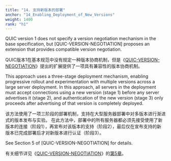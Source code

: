 ```yaml
---
title: "14. 支持新版本的部署"
anchor: "14_Enabling_Deployment_of_New_Versions"
weight: 1400
rank: "h1"
---
```


QUIC version 1 does not specify a version negotiation mechanism in the base specification, but [QUIC-VERSION-NEGOTIATION] proposes an extension that provides compatible version negotiation.

QUIC版本1在基本规范中没有规定一种版本协商机制，但是《[QUIC-VERSION-NEGOTIATION](https://datatracker.ietf.org/doc/html/draft-ietf-quic-version-negotiation-10)》提出的扩展提供了一项具有兼容性的版本协商机制。

This approach uses a three-stage deployment mechanism, enabling progressive rollout and experimentation with multiple versions across a large server deployment. In this approach, all servers in the deployment must accept connections using a new version (stage 1) before any server advertises it (stage 2), and authentication of the new version (stage 3) only proceeds after advertising of that version is completely deployed.

该方法使用了一项三阶段的部署机制，支持在大型服务器部署中对多版本进行渐进式的版本发布与实验。
在此方法中，部署中的所有服务器都必须先接受使用了新版本的连接（阶段1），再宣布对该版本的支持（阶段2），最后仅在宣布支持的新版本已完成部署后才对新版本进行认证（阶段3）。

See Section 5 of [QUIC-VERSION-NEGOTIATION] for details.

有关细节详见《[QUIC-VERSION-NEGOTIATION](https://datatracker.ietf.org/doc/html/draft-ietf-quic-version-negotiation-10)》的[第5章](https://datatracker.ietf.org/doc/html/draft-ietf-quic-version-negotiation-10#section-5)。
